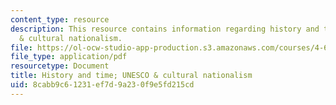 ```yaml
---
content_type: resource
description: This resource contains information regarding history and time UNESCO
  & cultural nationalism.
file: https://ol-ocw-studio-app-production.s3.amazonaws.com/courses/4-605-introduction-to-the-history-and-theory-of-architecture-spring-2012/8cabb9c61231ef7d9a230f9e5fd215cd_MIT4_605S12_lec23.pdf
file_type: application/pdf
resourcetype: Document
title: History and time; UNESCO & cultural nationalism
uid: 8cabb9c6-1231-ef7d-9a23-0f9e5fd215cd
---
```

